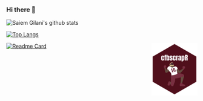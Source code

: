 ### Hi there 👋
![Saiem Gilani's github stats](https://github-readme-stats.vercel.app/api?username=saiemgilani&show_icons=true&hide_border=true&show_icons=true&theme=dracula)

[![Top Langs](https://github-readme-stats.vercel.app/api/top-langs/?username=saiemgilani&langs_count=8)](https://github.com/saiemgilani/saiemgilani)

[![Readme Card](https://github-readme-stats.vercel.app/api/pin/?username=saiemgilani&repo=cfbscrapR)](https://github.com/saiemgilani/cfbscrapR)<a href='http://saiemgilani.github.io/cfbscrapR'><img src='cfbscrapR.png' align="right" height="139" /></a>
<!--
**saiemgilani/saiemgilani** is a ✨ _special_ ✨ repository because its `README.md` (this file) appears on your GitHub profile.

Here are some ideas to get you started:

- 🔭 I’m currently working on ...
- 🌱 I’m currently learning ...
- 👯 I’m looking to collaborate on ...
- 🤔 I’m looking for help with ...
- 💬 Ask me about ...
- 📫 How to reach me: ...
- 😄 Pronouns: ...
- ⚡ Fun fact: ...
-->
